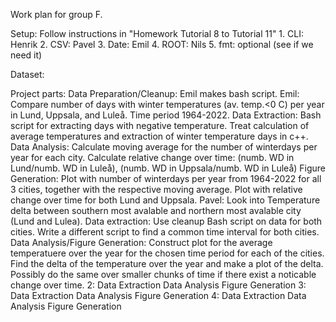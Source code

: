Work plan for group F.

Setup: Follow instructions in "Homework Tutorial 8 to Tutorial 11"
    1. CLI: Henrik
    2. CSV: Pavel
    3. Date: Emil
    4. ROOT: Nils
    5. fmt: optional (see if we need it)

Dataset:
    
Project parts:
    Data Preparation/Cleanup: Emil makes bash script.
    Emil: Compare number of days with winter temperatures (av. temp.<0 C) per year in Lund, Uppsala, and Luleå.
     Time period 1964-2022.
      Data Extraction: Bash script for extracting days with negative temperature.
                       Treat calculation of average temperatures and extraction of winter temperature days in c++.
      Data Analysis: Calculate moving average for the number of winterdays per year for each city.
                     Calculate relative change over time: (numb. WD in Lund/numb. WD in Luleå), (numb. WD in Uppsala/numb. WD in Luleå)
      Figure Generation: Plot with number of winterdays per year from 1964-2022 for all 3 cities, together with the respective moving average.
                         Plot with relative change over time for both Lund and Uppsala.
    Pavel: Look into Temperature delta between southern most avalable and northern most avalable city (Lund and Lulea).
      Data extraction: Use cleanup Bash script on data for both cities. Write a different script to find a common time interval for both cities.
      Data Analysis/Figure Generation: Construct plot for the average temperatuere over the year for the chosen time period for each of the cities. Find the delta of the temperature over the year and make a plot of the delta. Possibly do the same over smaller chunks of time if there exist a noticable change over time.
    2:
      Data Extraction
      Data Analysis
      Figure Generation
    3:
      Data Extraction
      Data Analysis
      Figure Generation
    4:
      Data Extraction
      Data Analysis
      Figure Generation




    
